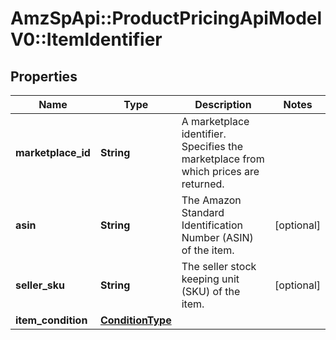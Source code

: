 # AmzSpApi::ProductPricingApiModelV0::ItemIdentifier

## Properties
Name | Type | Description | Notes
------------ | ------------- | ------------- | -------------
**marketplace_id** | **String** | A marketplace identifier. Specifies the marketplace from which prices are returned. | 
**asin** | **String** | The Amazon Standard Identification Number (ASIN) of the item. | [optional] 
**seller_sku** | **String** | The seller stock keeping unit (SKU) of the item. | [optional] 
**item_condition** | [**ConditionType**](ConditionType.md) |  | 

